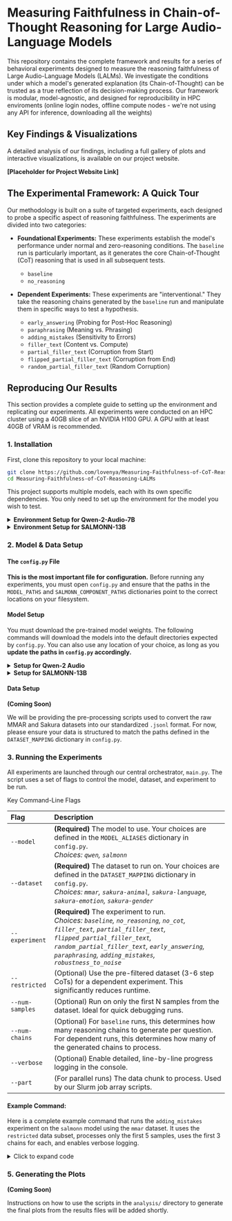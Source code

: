 # Measuring Faithfulness in Chain-of-Thought Reasoning for Large Audio-Language Models

This repository contains the complete framework and results for a series of behavioral experiments designed to measure the reasoning faithfulness of Large Audio-Language Models (LALMs). We investigate the conditions under which a model's generated explanation (its Chain-of-Thought) can be trusted as a true reflection of its decision-making process. Our framework is modular, model-agnostic, and designed for reproducibility in HPC enviroments (online login nodes, offline compute nodes - we're not using any API for inference, downloading all the weights)

## Key Findings & Visualizations

A detailed analysis of our findings, including a full gallery of plots and interactive visualizations, is available on our project website.

**[Placeholder for Project Website Link]**

## The Experimental Framework: A Quick Tour

Our methodology is built on a suite of targeted experiments, each designed to probe a specific aspect of reasoning faithfulness. The experiments are divided into two categories:

*   **Foundational Experiments:** These experiments establish the model's performance under normal and zero-reasoning conditions. The `baseline` run is particularly important, as it generates the core Chain-of-Thought (CoT) reasoning that is used in all subsequent tests.
    *   `baseline`
    *   `no_reasoning`

*   **Dependent Experiments:** These experiments are "interventional." They take the reasoning chains generated by the `baseline` run and manipulate them in specific ways to test a hypothesis.
    *   `early_answering` (Probing for Post-Hoc Reasoning)
    *   `paraphrasing` (Meaning vs. Phrasing)
    *   `adding_mistakes` (Sensitivity to Errors)
    *   `filler_text` (Content vs. Compute)
    *   `partial_filler_text` (Corruption from Start)
    *   `flipped_partial_filler_text` (Corruption from End)
    *   `random_partial_filler_text` (Random Corruption)

## Reproducing Our Results

This section provides a complete guide to setting up the environment and replicating our experiments. All experiments were conducted on an HPC cluster using a 40GB slice of an NVIDIA H100 GPU. A GPU with at least 40GB of VRAM is recommended.


### 1. Installation

First, clone this repository to your local machine:

```bash
git clone https://github.com/lovenya/Measuring-Faithfulness-of-CoT-Reasoning-LALMs.git
cd Measuring-Faithfulness-of-CoT-Reasoning-LALMs
```

This project supports multiple models, each with its own specific dependencies. You only need to set up the environment for the model you wish to test.

<details>
<summary><b>Environment Setup for Qwen-2-Audio-7B</b></summary>

The environment for Qwen can be set up using the provided requirements file.

```bash
# Create and activate a new virtual environment
python -m venv qwen_env
source qwen_env/bin/activate

# Install dependencies
pip install -r requirements/requirements_qwen.txt
```
</details>

<details>
<summary><b>Environment Setup for SALMONN-13B</b></summary>

SALMONN is a custom research model and requires a more detailed setup.

**Step 1: Clone the SALMONN Source Code**
The model's code is a required dependency. We add it to our project as a `git submodule` to lock it to the specific version we used.

```bash
# From the root of this project, run:
git submodule add --branch salmonn --depth 1 https://github.com/bytedance/SALMONN.git ./salmonn-source-code
```

**Step 2: Set up the Python Environment (Python 3.9/3.10 is recommended)**
```bash
# Create and activate a new virtual environment
python3.10 -m venv salmonn_env
source salmonn_env/bin/activate

# Install dependencies
pip install -r requirements/requirements_salmonn.txt
```
</details>


### 2. Model & Data Setup

#### The `config.py` File
**This is the most important file for configuration.** Before running any experiments, you must open `config.py` and ensure that the paths in the `MODEL_PATHS` and `SALMONN_COMPONENT_PATHS` dictionaries point to the correct locations on your filesystem.

#### Model Setup
You must download the pre-trained model weights. The following commands will download the models into the default directories expected by `config.py`. You can also use any location of your choice, as long as you **update the paths in `config.py` accordingly.**

<details>
<summary><b>Setup for Qwen-2 Audio</b></summary>

This command will download the Qwen-2 Audio 7B model weights into a local directory named `qwen2-audio-weights`.

```bash
# Ensure you have Git LFS installed (https://git-lfs.com)
git lfs install

# Clone the model repository
git clone https://huggingface.co/Qwen/Qwen2-Audio-7B-Instruct ./qwen2-audio-weights
```
</details>

<details>
<summary><b>Setup for SALMONN-13B</b></summary>

SALMONN is a multi-component model. You must download each of its four parts and place them in the `./model_components/` directory.

**Step 1: Create the main directory**
```bash
mkdir -p model_components
```

**Step 2: Download Whisper Large v2**
```bash
# Ensure you have Git LFS installed
git lfs install

# Clone the Whisper model
git clone https://huggingface.co/openai/whisper-large-v2 ./model_components/whisper-large-v2
```

**Step 3: Download Vicuna 13B v1.1**
```bash
# Ensure you have Git LFS installed
git lfs install

# Clone the Vicuna model
git clone https://huggingface.co/lmsys/vicuna-13b-v1.1 ./model_components/vicuna-13b-v1.1
```

**Step 4: Download the SALMONN Checkpoint**
```bash
# Create the specific subdirectory
mkdir -p ./model_components/salmonn-13b-checkpoint

# Download the checkpoint file into it
wget -P ./model_components/salmonn-13b-checkpoint/ https://huggingface.co/tsinghua-ee/SALMONN/resolve/main/salmonn_v1.pth
```

**Step 5: Manually Download the BEATs Checkpoint**
The final component must be downloaded manually from the link provided by the authors, since it is a OneDrive file.

1.  **Download the file:** [Fine-tuned BEATs_iter3+ (AS2M) (cpt2)](https://1drv.ms/u/s!AqeByhGUtINrgcpj8ujXH1YUtxooEg?e=E9Ncea)
2.  **Create the directory:** `mkdir -p ./model_components/beats_iter3_plus_AS2M_finetuned_on_AS2M_cpt2/`
3.  **Move the downloaded file** (`BEATs_iter3_plus_AS2M_finetuned_on_AS2M_cpt2.pt`) into this new directory.

After completing these steps, your `./model_components/` directory will be correctly populated. But it is advised to check and verify once, if the paths are correct.
</details>

#### Data Setup
**(Coming Soon)**

We will be providing the pre-processing scripts used to convert the raw MMAR and Sakura datasets into our standardized `.jsonl` format. For now, please ensure your data is structured to match the paths defined in the `DATASET_MAPPING` dictionary in `config.py`.

### 3. Running the Experiments

All experiments are launched through our central orchestrator, `main.py`. The script uses a set of flags to control the model, dataset, and experiment to be run.  

Key Command-Line Flags</b>

| Flag | Description |
| :--- | :--- |
| `--model` | **(Required)** The model to use. Your choices are defined in the `MODEL_ALIASES` dictionary in `config.py`.<br>_Choices: `qwen`, `salmonn`_ |
| `--dataset` | **(Required)** The dataset to run on. Your choices are defined in the `DATASET_MAPPING` dictionary in `config.py`.<br>_Choices: `mmar`, `sakura-animal`, `sakura-language`, `sakura-emotion`, `sakura-gender`_ |
| `--experiment`| **(Required)** The experiment to run.<br>_Choices: `baseline`, `no_reasoning`, `no_cot`, `filler_text`, `partial_filler_text`, `flipped_partial_filler_text`, `random_partial_filler_text`, `early_answering`, `paraphrasing`, `adding_mistakes`, `robustness_to_noise`_ |
| `--restricted` | (Optional) Use the pre-filtered dataset (3-6 step CoTs) for a dependent experiment. This significantly reduces runtime. |
| `--num-samples`| (Optional) Run on only the first N samples from the dataset. Ideal for quick debugging runs. |
| `--num-chains` | (Optional) For `baseline` runs, this determines how many reasoning chains to generate per question. For dependent runs, this determines how many of the generated chains to process. |
| `--verbose` | (Optional) Enable detailed, line-by-line progress logging in the console. |
| `--part` | (For parallel runs) The data chunk to process. Used by our Slurm job array scripts. |


#### Example Command:

Here is a complete example command that runs the `adding_mistakes` experiment on the `salmonn` model using the `mmar` dataset. It uses the `restricted` data subset, processes only the first 5 samples, uses the first 3 chains for each, and enables verbose logging.

<details>
<summary>Click to expand code</summary>

```bash
python main.py \
    --model salmonn \
    --dataset mmar \
    --experiment adding_mistakes \
    --restricted \
    --num-samples 5 \
    --num-chains 3 \
    --verbose
```
</details>

### 5. Generating the Plots

**(Coming Soon)**

Instructions on how to use the scripts in the `analysis/` directory to generate the final plots from the results files will be added shortly.
